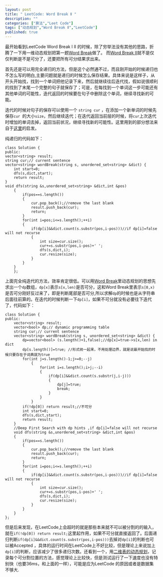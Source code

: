 ```yaml
---
layout: post
title: " LeetCode: Word Break Ⅱ "
description: ""
categories: ["算法","Leet Code"]
tags: ["动态规划","Word Break Ⅱ","LeetCode"]
published: true
---
```



最开始看到LeetCode Word Break I II 的时候，除了穷举法没有其他的思路，折腾了一下用一维动态规划把第一题[Word Break][1]做了。 而[Word Break II][2]就不是仅仅判断是不是可分了，还要把所有可分结果求出来。

首先还是可以用完全递归的方法，但是这个必然通不过，而且刚开始的时候递归也不怎么写的明白,主要问题就是递归的时候怎么保存结果。具体来说是这样子，从开头开始找，找到一个单词把他记录下来，然后就继续往后迭代找，假如说很顺利的找到了末尾一个完整的句子就保存了；可是，在每找到一个单词这一步可能还有其他单词的可能性，迭代返回的时候要在句子中删除这个单词，继续寻找新的可能。

迭代的时候对句子的保存可以使用一个 `string cur` ，在添加一个新单词的时候先保存`cur `的大小`size`，然后继续迭代；在迭代返回当前层的时候，将`cur`上次迭代时增加的单词去掉，返回当前状况，继续寻找新的可能性。这里用到的部分想法来自于[这里][3]的启发。

纯递归的代码如下：

    class Solution {
    public:
    vector<string> result;
    string cur;// current sentence
    vector<string> wordBreak(string s, unordered_set<string> &dict) { 
        int start=0;
        dfs(s,dict,start);
        return result;
    }
    void dfs(string &s,unordered_set<string> &dict,int &pos)
        {
            if(pos==s.length())
            {
                cur.pop_back();//remove the last blank
                result.push_back(cur);
                return;
            }
            for(int i=pos;i<=s.length();++i)
            {
                if(dp[i]&&dict.count(s.substr(pos,i-pos)))//if dp[i]=false will not recurse
                {
                    int size=cur.size();
                    cur+=s.substr(pos,i-pos)+' ';
                    dfs(s,dict,i);
                    cur.resize(size);
                }
            }
        }
        };


上面完全纯迭代的方法，效率肯定很低。可以用[Word Break][4]里动态规划的思想先求出一个`dp`数组，`dp[x]`表示`s[x,len)`是否可分，这和Word Break里表示`s[0,x)`是否可分刚好反过来了，即是判断尾部是否可分,所以求解`dp`的时候也是从字符串后面往前算的。在迭代的时候判断一下`dp[i]`，如果不可分就没有必要往下迭代了，代码如下：

    class Solution {
    public:
        vector<string> result;
        vector<bool> dp;// dynamic programming table
        string cur;// current sentence
        vector<string> wordBreak(string s, unordered_set<string> &dict) {
            dp=vector<bool> (s.length()+1,false);//dp[x]=true->s[x,len) in dict
            dp[s.length()]=true; //形式统一起来，不用处理边界，就是说最开始找的时候只要存在于词典就为true
            for(int j=s.length()-1;j>=0;--j)
                {
                    for(int i=s.length();i>j;--i)
                    {
                        if(dp[i]&&dict.count(s.substr(j,i-j))) 
                        {
                            dp[j]=true;
                            break;
                        }
                    }
                }
            if(!dp[0]) return result;//不可分
            int start=0;
            dfs(s,dict,start);
            return result;
        }
        //Deep First Search with dp hints ,if dp[i]=false will not recurse
        void dfs(string &s,unordered_set<string> &dict,int &pos)
        {
            if(pos==s.length())
            {
                cur.pop_back();//remove the last blank
                result.push_back(cur);
                return;
            }
            for(int i=pos;i<=s.length();++i)
            {
                if(dp[i]&&dict.count(s.substr(pos,i-pos)))//if dp[i]=false will not recurse
                {
                    int size=cur.size();
                    cur+=s.substr(pos,i-pos)+' ';
                    dfs(s,dict,i);
                    cur.resize(size);
                }
            }
        }
    };

但是后来发现，在LeetCode上会超时的就是那些本来就不可以被分割的的输入，就在`if(!dp[0]) return result;`这里起作用，如果不可分就直接返回了。后面递归判断`if(dp[i]&&dict.count(s.substr(pos,i-pos)))`去掉对`dp[i]`的判断也可以被Accepted ，具体的运行时间在LeetCode上不好比较，但是理论上来说加上`dp[i]`的判断，应该减少了很多递归次数。还看到一个，用[二维表的动态规划][5]，记录每个可分割位置的方法，感觉理论上比较快，但是测试运行了一下速度也没有特别快（也要36ms，和上面的一样），可能是应为LeetCode 的原因或者是数据集不够大.


  [1]: ./2014-04-23-leetcode_word_break
  [2]: http://oj.leetcode.com/problems/word-break-ii/
  [3]: http://blog.csdn.net/cs_guoxiaozhu/article/details/14104789
  [4]: /2014-04-23-leetcode_word_break
  [5]: http://blog.csdn.net/kenden23/article/details/19543349